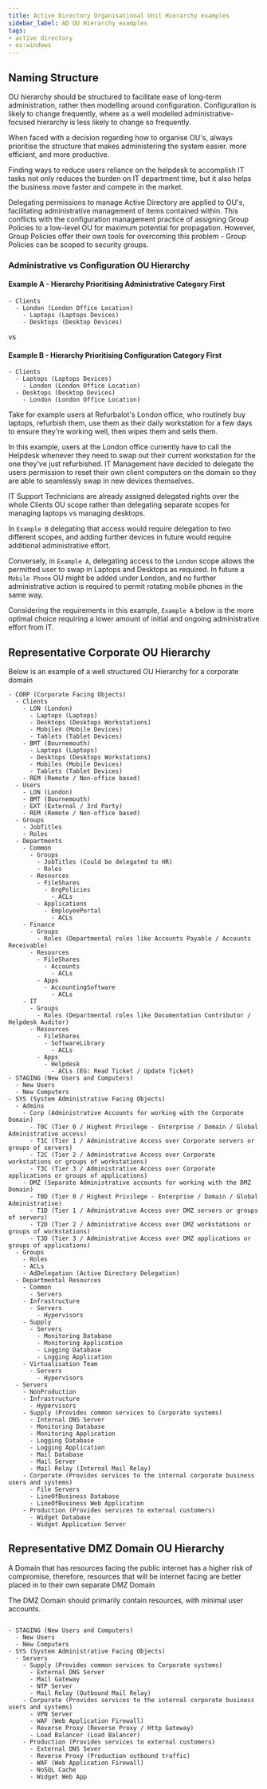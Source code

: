 ```yaml
---
title: Active Directory Organisational Unit Hierarchy examples
sidebar_label: AD OU Hierarchy examples
tags:
- active directory
- os:windows
---
```


## Naming Structure

OU hierarchy should be structured to facilitate ease of long-term administration, rather then modelling around configuration. Configuration is likely to change frequently, where as a well modelled administrative-focused hierarchy is less likely to change so frequently.

When faced with a decision regarding how to organise OU's, always prioritise the structure that makes administering the system easier. more efficient, and more productive.

Finding ways to reduce users reliance on the helpdesk to accomplish IT tasks not only reduces the burden on IT department time, but it also helps the business move faster and compete in the market.

Delegating permissions to manage Active Directory are applied to OU's, facilitating administrative management of items contained within. This conflicts with the configuration management practice of assigning Group Policies to a low-level OU for maximum potential for propagation. However, Group Policies offer their own tools for overcoming this problem - Group Policies can be scoped to security groups.

### Administrative vs Configuration OU Hierarchy

#### Example A - Hierarchy Prioritising Administrative Category First

```null title="Example A"
- Clients
  - London (London Office Location)
    - Laptops (Laptops Devices)
    - Desktops (Desktop Devices)
```

vs

#### Example B - Hierarchy Prioritising Configuration Category First

```null title="Example B"
- Clients
  - Laptops (Laptops Devices)
    - London (London Office Location)
  - Desktops (Desktop Devices)
    - London (London Office Location)
```


Take for example users at Refurbalot's London office, who routinely buy laptops, refurbish them, use them as their daily workstation for a few days to ensure they're working well, then wipes them and sells them.

In this example, users at the London office currently have to call the Helpdesk whenever they need to swap out their current workstation for the one they've just refurbished. IT Management have decided to delegate the users permission to reset their own client computers on the domain so they are able to seamlessly swap in new devices themselves.

IT Support Technicians are already assigned delegated rights over the whole Clients OU scope rather than delegating separate scopes for managing laptops vs managing desktops.

In `Example B` delegating that access would require delegation to two different scopes, and adding further devices in future would require additional administrative effort.

Conversely, in `Example A`, delegating access to the `London` scope allows the permitted user to swap in Laptops and Desktops as required. In future a `Mobile Phone` OU might be added under London, and no further administrative action is required to permit rotating mobile phones in the same way.

Considering the requirements in this example, `Example A` below is the more optimal choice requiring a lower amount of initial and ongoing administrative effort from IT.

## Representative Corporate OU Hierarchy

Below is an example of a well structured OU Hierarchy for a corporate domain

```null title="AD OU Hierarchy"
- CORP (Corporate Facing Objects)
  - Clients
    - LON (London)
      - Laptops (Laptops)
      - Desktops (Desktops Workstations)
      - Mobiles (Mobile Devices)
      - Tablets (Tablet Devices)
    - BMT (Bournemouth)
      - Laptops (Laptops)
      - Desktops (Desktops Workstations)
      - Mobiles (Mobile Devices)
      - Tablets (Tablet Devices)
    - REM (Remote / Non-office based)
  - Users
    - LON (London)
    - BMT (Bournemouth)
    - EXT (External / 3rd Party)
    - REM (Remote / Non-office based)
  - Groups
    - JobTitles
    - Roles
  - Departments
    - Common
      - Groups
        - JobTitles (Could be delegated to HR)
        - Roles
      - Resources
        - FileShares
          - OrgPolicies
            - ACLs
        - Applications
          - EmployeePortal
            - ACLs
    - Finance
      - Groups
        - Roles (Departmental roles like Accounts Payable / Accounts Receivable)
      - Resources
        - FileShares
          - Accounts
            - ACLs
        - Apps
          - AccountingSoftware
            - ACLs
    - IT
      - Groups
        - Roles (Departmental roles like Documentation Contributor / Helpdesk Auditor)
      - Resources
        - FileShares
          - SoftwareLibrary
            - ACLs
        - Apps
          - Helpdesk
            - ACLs (EG: Read Ticket / Update Ticket)
- STAGING (New Users and Computers)
  - New Users
  - New Computers
- SYS (System Administrative Facing Objects)
  - Admins
    - Corp (Administrative Accounts for working with the Corporate Domain)
      - T0C (Tier 0 / Highest Privilege - Enterprise / Domain / Global Administrative access)
      - T1C (Tier 1 / Administrative Access over Corporate servers or groups of servers)
      - T2C (Tier 2 / Administrative Access over Corporate workstations or groups of workstations)
      - T3C (Tier 3 / Administrative Access over Corporate applications or groups of applications)
    - DMZ (Separate Administrative accounts for working with the DMZ Domain)
      - T0D (Tier 0 / Highest Privilege - Enterprise / Domain / Global Administrative)
      - T1D (Tier 1 / Administrative Access over DMZ servers or groups of servers)
      - T2D (Tier 2 / Administrative Access over DMZ workstations or groups of workstations)
      - T3D (Tier 3 / Administrative Access over DMZ applications or groups of applications)
  - Groups
    - Roles
    - ACLs
    - AdDelegation (Active Directory Delegation)
  - Departmental Resources
    - Common
      - Servers
    - Infrastructure
      - Servers
        - Hypervisors
    - Supply
      - Servers
        - Monitoring Database
        - Monitoring Application
        - Logging Database
        - Logging Application
    - Virtualisation Team
      - Servers
        - Hypervisors
  - Servers
    - NonProduction
    - Infrastructure
      - Hypervisors
    - Supply (Provides common services to Corporate systems)
      - Internal DNS Server
      - Monitoring Database
      - Monitoring Application
      - Logging Database
      - Logging Application
      - Mail Database
      - Mail Server
      - Mail Relay (Internal Mail Relay)
    - Corporate (Provides services to the internal corporate business users and systems)
      - File Servers
      - LineOfBusiness Database
      - LineOfBusiness Web Application
    - Production (Provides services to external customers)
      - Widget Database
      - Widget Application Server
```

## Representative DMZ Domain OU Hierarchy

A Domain that has resources facing the public internet has a higher risk of compromise, therefore, resources that will be internet facing are better placed in to their own separate DMZ Domain

The DMZ Domain should primarily contain resources, with minimal user accounts.

```null title="AD OU Hierarchy"

- STAGING (New Users and Computers)
  - New Users
  - New Computers
- SYS (System Administrative Facing Objects)
  - Servers
    - Supply (Provides common services to Corporate systems)
      - External DNS Server
      - Mail Gateway
      - NTP Server
      - Mail Relay (Outbound Mail Relay)
    - Corporate (Provides services to the internal corporate business users and systems)
      - VPN Server
      - WAF (Web Application Firewall)
      - Reverse Proxy (Reverse Proxy / Http Gateway)
      - Load Balancer (Load Balancer)
    - Production (Provides services to external customers)
      - External DNS Sever 
      - Reverse Proxy (Production outbound traffic)
      - WAF (Web Application Firewall)
      - NoSQL Cache
      - Widget Web App
```

